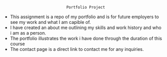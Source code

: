                                 Portfolio Project




* This assignment is a repo of my portfolio and is for future employers to see my work and what I am capible of. 
* I have created an about me outlining my skills and work history and who i am as a person.
* The portfolio illustrates the work i have done through the duration of this course
* The contact page is a direct link to contact me for any inquiries. 